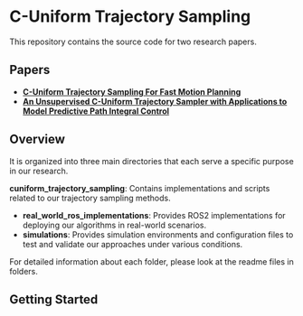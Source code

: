 # C-Uniform Trajectory Sampling

This repository contains the source code for two research papers. 

## Papers

- [**C-Uniform Trajectory Sampling For Fast Motion Planning**](https://arxiv.org/abs/2409.12266)
- [**An Unsupervised C-Uniform Trajectory Sampler with Applications to Model Predictive Path Integral Control**](https://arxiv.org/abs/2503.05819)


## Overview

It is organized into three main directories that each serve a specific purpose in our research.

 **cuniform_trajectory_sampling**: Contains implementations and scripts related to our trajectory sampling methods.
- **real_world_ros_implementations**: Provides ROS2 implementations for deploying our algorithms in real-world scenarios.
- **simulations**: Provides simulation environments and configuration files to test and validate our approaches under various conditions.

For detailed information about each folder, please look at the readme files in folders.
 
## Getting Started




